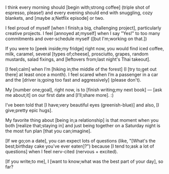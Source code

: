 I think every morning should [begin with;strong coffee] (triple shot of espresso, please!) and every evening should end with snuggling, cozy blankets, and [maybe a;Netflix episode] or two.

I feel proud of myself [when I finish;a big, challenging project], particularly creative projects. I feel [annoyed at;myself] when I say "Yes!" to too many commitments and over-schedule myself ([but I'm;working on that.])

If you were to [peek inside;my fridge] right now, you would find iced coffee, milk, caramel, several [types of;cheese], prosciutto, grapes, random mustards, salad fixings, and [leftovers from;last night's Thai takeout].

[I feel;calm] when I’m [hiking in;the middle of the forest] (I [try to;get out there] at least once a month). I feel scared when I’m a passenger in a car and the [driver is;going too fast and aggressively] (please don't).

My [number one;goal], right now, is to [finish writing;my next book] — [ask me about;it] on our first date and [I’ll;share more]. :)

I’ve been told that [I have;very beautiful eyes (greenish-blue)] and also, [I give;pretty epic hugs].

My favorite thing about [being in;a relationship] is that moment when you both [realize that;staying in] and just being together on a Saturday night is the most fun plan [that you can;imagine].

[If we go;on a date], you can expect lots of questions (like, "[What's the best;birthday cake you've ever eaten]?") because [I tend to;ask a lot of questions] when I feel nerv-cited (nervous + excited).

[If you write;to me], I [want to know;what was the best part of your day], so far?
